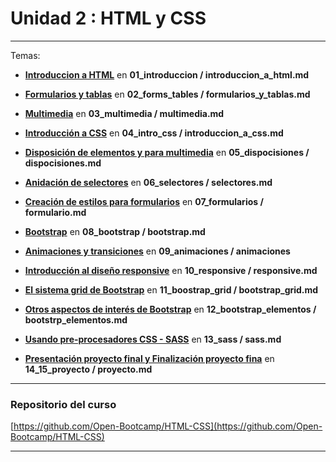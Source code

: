 # Unidad 2 : HTML y CSS

---

Temas:

- [**Introduccion a HTML**](https://github.com/eugenia1984/open_bootcamp/tree/htmlandcss/02_html_css/01_introduccion) en **01_introduccion / introduccion_a_html.md**

- [**Formularios y tablas**](https://github.com/eugenia1984/open_bootcamp/tree/htmlandcss/02_html_css/02_forms_tables) en **02_forms_tables / formularios_y_tablas.md**

- [**Multimedia**](https://github.com/eugenia1984/open_bootcamp/tree/htmlandcss/02_html_css/03_multimedia) en **03_multimedia / multimedia.md**

- [**Introducción a CSS**](https://github.com/eugenia1984/open_bootcamp/tree/htmlandcss/02_html_css/04_intro_css) en **04_intro_css / introduccion_a_css.md**

- [**Disposición de elementos y para multimedia**](https://github.com/eugenia1984/open_bootcamp/tree/htmlandcss/02_html_css/05_disposiciones) en **05_dispocisiones / dispocisiones.md**

- [**Anidación de selectores**](https://github.com/eugenia1984/open_bootcamp/tree/htmlandcss/02_html_css/06_selectores) en **06_selectores / selectores.md**

- [**Creación de estilos para formularios**](https://github.com/eugenia1984/open_bootcamp/tree/htmlandcss/02_html_css/07_formularios) en **07_formularios / formulario.md**

- [**Bootstrap**](https://github.com/eugenia1984/open_bootcamp/tree/htmlandcss/02_html_css/08_bootstrap) en **08_bootstrap / bootstrap.md**

- [**Animaciones y transiciones**](https://github.com/eugenia1984/open_bootcamp/tree/htmlandcss/02_html_css/09_animaciones) en **09_animaciones / animaciones**

- [**Introducción al diseño responsive**](https://github.com/eugenia1984/open_bootcamp/tree/htmlandcss/02_html_css/10_responsive) en **10_responsive / responsive.md**

- [**El sistema grid de Bootstrap**](https://github.com/eugenia1984/open_bootcamp/tree/htmlandcss/02_html_css/11_bootstrap_grid) en **11_boostrap_grid / bootstrap_grid.md**

- [**Otros aspectos de interés de Bootstrap**](https://github.com/eugenia1984/open_bootcamp/tree/htmlandcss/02_html_css/12_bootstrap_elementos) en **12_bootstrap_elementos / bootstrp_elementos.md**

- [**Usando pre-procesadores CSS - SASS**](https://github.com/eugenia1984/open_bootcamp/tree/htmlandcss/02_html_css/13_sass) en **13_sass / sass.md**

- [**Presentación proyecto final y Finalización proyecto fina**](https://github.com/eugenia1984/open_bootcamp/tree/htmlandcss/02_html_css/14_15_proyecto) en **14_15_proyecto / proyecto.md**
 


---


### Repositorio del curso

[https://github.com/Open-Bootcamp/HTML-CSS](https://github.com/Open-Bootcamp/HTML-CSS)


---
